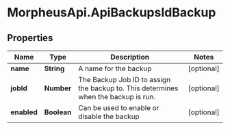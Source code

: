 # MorpheusApi.ApiBackupsIdBackup

## Properties

Name | Type | Description | Notes
------------ | ------------- | ------------- | -------------
**name** | **String** | A name for the backup | [optional] 
**jobId** | **Number** | The Backup Job ID to assign the backup to. This determines when the backup is run. | [optional] 
**enabled** | **Boolean** | Can be used to enable or disable the backup | [optional] 


